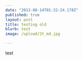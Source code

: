 ```yaml
---
date: "2013-08-14T01:32:24.178Z"
published: true
layout: post
title: testing old
blurb: test
image: /upload/2t_md.jpg

---
```


test
